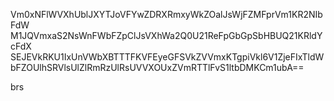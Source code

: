 Vm0xNFlWVXhUblJXYTJoVFYwZDRXRmxyWkZOalJsWjFZMFprVm1KR2NIbFdW
M1JQVmxaS2NsWnFWbFZpClJsVXhWa2Q0U21ReFpGbGpSbHBUQ21KRldYcFdX
SEJEVkRKU1IxUnVWbXBTTTFKVFEyeGFSVkZVVmxKTgpiVkl6V1ZjeFIxTldW
bFZOUlhSRVlsUlZlRmRzUlRsUVVXOUxZVmRTTlFvS1ltbDMKCm1ubA==

brs